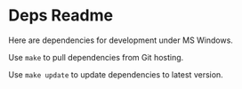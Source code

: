 # Deps Readme

Here are dependencies for development under MS Windows.

Use `make` to pull dependencies from Git hosting.

Use `make update` to update dependencies to latest version.
